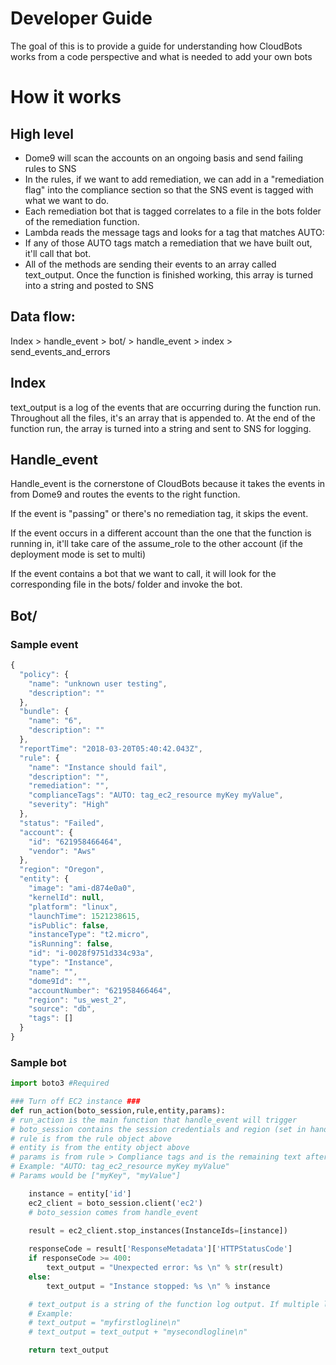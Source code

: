 # Developer Guide
The goal of this is to provide a guide for understanding how CloudBots works from a code perspective and what is needed to add your own bots

# How it works

## High level
- Dome9 will scan the accounts on an ongoing basis and send failing rules to SNS
- In the rules, if we want to add remediation, we can add in a "remediation flag" into the compliance section so that the SNS event is tagged with what we want to do. 
- Each remediation bot that is tagged correlates to a file in the bots folder of the remediation function. 
- Lambda reads the message tags and looks for a tag that matches AUTO: <anything>
- If any of those AUTO tags match a remediation that we have built out, it'll call that bot.
- All of the methods are sending their events to an array called text_output. Once the function is finished working, this array is turned into a string and posted to SNS

## Data flow:
Index > handle_event > bot/<action> > handle_event > index > send_events_and_errors

## Index
text_output is a log of the events that are occurring during the function run. Throughout all the files, it's an array that is appended to. At the end of the function run, the array is turned into a string and sent to SNS for logging. 

## Handle_event
Handle_event is the cornerstone of CloudBots because it takes the events in from Dome9 and routes the events to the right function. 

If the event is "passing" or there's no remediation tag, it skips the event. 

If the event occurs in a different account than the one that the function is running in, it'll take care of the assume_role to the other account (if the deployment mode is set to multi)

If the event contains a bot that we want to call, it will look for the corresponding file in the bots/ folder and invoke the bot.

## Bot/<action>

### Sample event
```javascript
{
  "policy": {
    "name": "unknown user testing",
    "description": ""
  },
  "bundle": {
    "name": "6",
    "description": ""
  },
  "reportTime": "2018-03-20T05:40:42.043Z",
  "rule": {
    "name": "Instance should fail",
    "description": "",
    "remediation": "",
    "complianceTags": "AUTO: tag_ec2_resource myKey myValue",
    "severity": "High"
  },
  "status": "Failed",
  "account": {
    "id": "621958466464",
    "vendor": "Aws"
  },
  "region": "Oregon",
  "entity": {
    "image": "ami-d874e0a0",
    "kernelId": null,
    "platform": "linux",
    "launchTime": 1521238615,
    "isPublic": false,
    "instanceType": "t2.micro",
    "isRunning": false,
    "id": "i-0028f9751d334c93a",
    "type": "Instance",
    "name": "",
    "dome9Id": "",
    "accountNumber": "621958466464",
    "region": "us_west_2",
    "source": "db",
    "tags": []
  }
}
```

### Sample bot
```python
import boto3 #Required

### Turn off EC2 instance ###
def run_action(boto_session,rule,entity,params): 
# run_action is the main function that handle_event will trigger
# boto_session contains the session credentials and region (set in handle_event). 
# rule is from the rule object above
# entity is from the entity object above
# params is from rule > Compliance tags and is the remaining text after AUTO: <bot>. 
# Example: "AUTO: tag_ec2_resource myKey myValue"
# Params would be ["myKey", "myValue"]

    instance = entity['id']
    ec2_client = boto_session.client('ec2')
    # boto_session comes from handle_event
    
    result = ec2_client.stop_instances(InstanceIds=[instance])

    responseCode = result['ResponseMetadata']['HTTPStatusCode']
    if responseCode >= 400:
        text_output = "Unexpected error: %s \n" % str(result)
    else:
        text_output = "Instance stopped: %s \n" % instance

    # text_output is a string of the function log output. If multiple logs need to be added, append it to the end of the string with a newline.
    # Example:
    # text_output = "myfirstlogline\n"
    # text_output = text_output + "mysecondlogline\n"

    return text_output 
```

